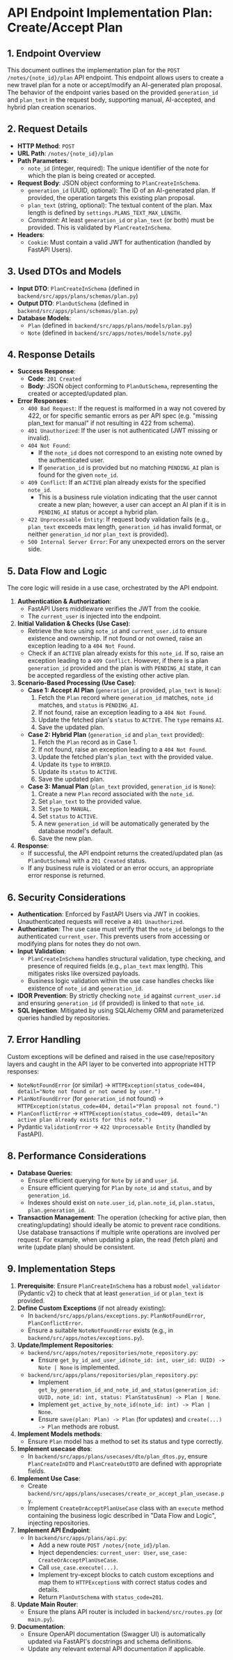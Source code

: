 # API Endpoint Implementation Plan: Create/Accept Plan

## 1. Endpoint Overview
This document outlines the implementation plan for the `POST /notes/{note_id}/plan` API endpoint. This endpoint allows users to create a new travel plan for a note or accept/modify an AI-generated plan proposal. The behavior of the endpoint varies based on the provided `generation_id` and `plan_text` in the request body, supporting manual, AI-accepted, and hybrid plan creation scenarios.

## 2. Request Details
-   **HTTP Method**: `POST`
-   **URL Path**: `/notes/{note_id}/plan`
-   **Path Parameters**:
    -   `note_id` (integer, required): The unique identifier of the note for which the plan is being created or accepted.
-   **Request Body**: JSON object conforming to `PlanCreateInSchema`.
    -   `generation_id` (UUID, optional): The ID of an AI-generated plan. If provided, the operation targets this existing plan proposal.
    -   `plan_text` (string, optional): The textual content of the plan. Max length is defined by `settings.PLANS_TEXT_MAX_LENGTH`.
    -   *Constraint*: At least `generation_id` or `plan_text` (or both) must be provided. This is validated by `PlanCreateInSchema`.
-   **Headers**:
    -   `Cookie`: Must contain a valid JWT for authentication (handled by FastAPI Users).

## 3. Used DTOs and Models
-   **Input DTO**: `PlanCreateInSchema` (defined in `backend/src/apps/plans/schemas/plan.py`)
-   **Output DTO**: `PlanOutSchema` (defined in `backend/src/apps/plans/schemas/plan.py`)
-   **Database Models**:
    -   `Plan` (defined in `backend/src/apps/plans/models/plan.py`)
    -   `Note` (defined in `backend/src/apps/notes/models/note.py`)

## 4. Response Details
-   **Success Response**:
    -   **Code**: `201 Created`
    -   **Body**: JSON object conforming to `PlanOutSchema`, representing the created or accepted/updated plan.
-   **Error Responses**:
    -   `400 Bad Request`: If the request is malformed in a way not covered by 422, or for specific semantic errors as per API spec (e.g. "missing plan_text for manual" if not resulting in 422 from schema).
    -   `401 Unauthorized`: If the user is not authenticated (JWT missing or invalid).
    -   `404 Not Found`:
        -   If the `note_id` does not correspond to an existing note owned by the authenticated user.
        -   If `generation_id` is provided but no matching `PENDING_AI` plan is found for the given `note_id`.
    -   `409 Conflict`: If an `ACTIVE` plan already exists for the specified `note_id`.
        -   This is a business rule violation indicating that the user cannot create a new plan; however, a user can accept an AI plan if it is in `PENDING_AI` status or accept a hybrid plan.
    -   `422 Unprocessable Entity`: If request body validation fails (e.g., `plan_text` exceeds max length, `generation_id` has invalid format, or neither `generation_id` nor `plan_text` is provided).
    -   `500 Internal Server Error`: For any unexpected errors on the server side.

## 5. Data Flow and Logic
The core logic will reside in a use case, orchestrated by the API endpoint.

1.  **Authentication & Authorization**:
    *   FastAPI Users middleware verifies the JWT from the cookie.
    *   The `current_user` is injected into the endpoint.
2.  **Initial Validation & Checks (Use Case)**:
    *   Retrieve the `Note` using `note_id` and `current_user.id` to ensure existence and ownership. If not found or not owned, raise an exception leading to a `404 Not Found`.
    *   Check if an `ACTIVE` plan already exists for this `note_id`. If so, raise an exception leading to a `409 Conflict`. However, if there is a plan `generation_id` provided and the plan is with `PENDING_AI` state, it can be accepted regardless of the existing other active plan.
3.  **Scenario-Based Processing (Use Case)**:
    *   **Case 1: Accept AI Plan** (`generation_id` provided, `plan_text` is `None`):
        1.  Fetch the `Plan` record where `generation_id` matches, `note_id` matches, and `status` is `PENDING_AI`.
        2.  If not found, raise an exception leading to a `404 Not Found`.
        3.  Update the fetched plan's `status` to `ACTIVE`. The `type` remains `AI`.
        4.  Save the updated plan.
    *   **Case 2: Hybrid Plan** (`generation_id` and `plan_text` provided):
        1.  Fetch the `Plan` record as in Case 1.
        2.  If not found, raise an exception leading to a `404 Not Found`.
        3.  Update the fetched plan's `plan_text` with the provided value.
        4.  Update its `type` to `HYBRID`.
        5.  Update its `status` to `ACTIVE`.
        6.  Save the updated plan.
    *   **Case 3: Manual Plan** (`plan_text` provided, `generation_id` is `None`):
        1.  Create a new `Plan` record associated with the `note_id`.
        2.  Set `plan_text` to the provided value.
        3.  Set `type` to `MANUAL`.
        4.  Set `status` to `ACTIVE`.
        5.  A new `generation_id` will be automatically generated by the database model's default.
        6.  Save the new plan.
4.  **Response**:
    *   If successful, the API endpoint returns the created/updated plan (as `PlanOutSchema`) with a `201 Created` status.
    *   If any business rule is violated or an error occurs, an appropriate error response is returned.

## 6. Security Considerations
-   **Authentication**: Enforced by FastAPI Users via JWT in cookies. Unauthenticated requests will receive a `401 Unauthorized`.
-   **Authorization**: The use case must verify that the `note_id` belongs to the authenticated `current_user`. This prevents users from accessing or modifying plans for notes they do not own.
-   **Input Validation**:
    -   `PlanCreateInSchema` handles structural validation, type checking, and presence of required fields (e.g., `plan_text` max length). This mitigates risks like oversized payloads.
    -   Business logic validation within the use case handles checks like existence of `note_id` and `generation_id`.
-   **IDOR Prevention**: By strictly checking `note_id` against `current_user.id` and ensuring `generation_id` (if provided) is linked to that `note_id`.
-   **SQL Injection**: Mitigated by using SQLAlchemy ORM and parameterized queries handled by repositories.

## 7. Error Handling
Custom exceptions will be defined and raised in the use case/repository layers and caught in the API layer to be converted into appropriate HTTP responses:
-   `NoteNotFoundError` (or similar) -> `HTTPException(status_code=404, detail="Note not found or not owned by user.")`
-   `PlanNotFoundError` (for `generation_id` not found) -> `HTTPException(status_code=404, detail="Plan proposal not found.")`
-   `PlanConflictError` -> `HTTPException(status_code=409, detail="An active plan already exists for this note.")`
-   Pydantic `ValidationError` -> `422 Unprocessable Entity` (handled by FastAPI).

## 8. Performance Considerations
-   **Database Queries**:
    -   Ensure efficient querying for `Note` by `id` and `user_id`.
    -   Ensure efficient querying for `Plan` by `note_id` and `status`, and by `generation_id`.
    -   Indexes should exist on `note.user_id`, `plan.note_id`, `plan.status`, `plan.generation_id`.
-   **Transaction Management**: The operation (checking for active plan, then creating/updating) should ideally be atomic to prevent race conditions. Use database transactions if multiple write operations are involved per request. For example, when updating a plan, the read (fetch plan) and write (update plan) should be consistent.

## 9. Implementation Steps
1.  **Prerequisite**: Ensure `PlanCreateInSchema` has a robust `model_validator` (Pydantic v2) to check that at least `generation_id` or `plan_text` is provided.
2.  **Define Custom Exceptions** (if not already existing):
    -   In `backend/src/apps/plans/exceptions.py`: `PlanNotFoundError`, `PlanConflictError`.
    -   Ensure a suitable `NoteNotFoundError` exists (e.g., in `backend/src/apps/notes/exceptions.py`).
3.  **Update/Implement Repositories**:
    -   `backend/src/apps/notes/repositories/note_repository.py`:
        -   Ensure `get_by_id_and_user_id(note_id: int, user_id: UUID) -> Note | None` is implemented.
    -   `backend/src/apps/plans/repositories/plan_repository.py`:
        -   Implement `get_by_generation_id_and_note_id_and_status(generation_id: UUID, note_id: int, status: PlanStatusEnum) -> Plan | None`.
        -   Implement `get_active_by_note_id(note_id: int) -> Plan | None`.
        -   Ensure `save(plan: Plan) -> Plan` (for updates) and `create(...) -> Plan` methods are robust.
4. **Implement Models methods**:
    -   Ensure `Plan` model has a method to set its status and type correctly.
5. **Implement usecase dtos**:
    -   In `backend/src/apps/plans/usecases/dto/plan_dtos.py`, ensure `PlanCreateInDTO` and `PlanCreateOutDTO` are defined with appropriate fields.
6.  **Implement Use Case**:
    -   Create `backend/src/apps/plans/usecases/create_or_accept_plan_usecase.py`.
    -   Implement `CreateOrAcceptPlanUseCase` class with an `execute` method containing the business logic described in "Data Flow and Logic", injecting repositories.
7.  **Implement API Endpoint**:
    -   In `backend/src/apps/plans/api.py`:
        -   Add a new route `POST /notes/{note_id}/plan`.
        -   Inject dependencies: `current_user: User`, `use_case: CreateOrAcceptPlanUseCase`.
        -   Call `use_case.execute(...)`.
        -   Implement try-except blocks to catch custom exceptions and map them to `HTTPException`s with correct status codes and details.
        -   Return `PlanOutSchema` with `status_code=201`.
8.  **Update Main Router**:
    -   Ensure the plans API router is included in `backend/src/routes.py` (or `main.py`).
9.  **Documentation**:
    -   Ensure OpenAPI documentation (Swagger UI) is automatically updated via FastAPI's docstrings and schema definitions.
    -   Update any relevant external API documentation if applicable.
